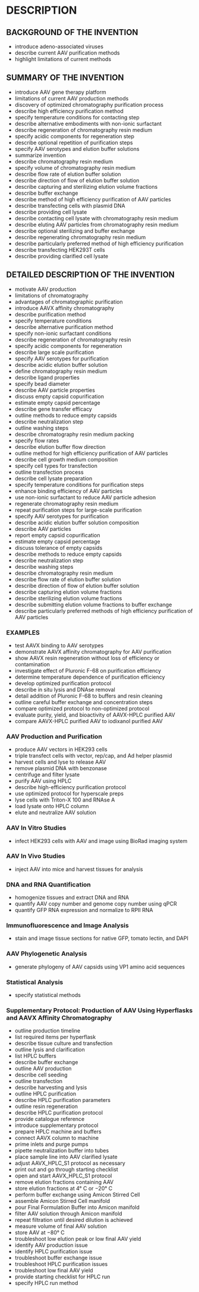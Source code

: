 # DESCRIPTION

## BACKGROUND OF THE INVENTION

- introduce adeno-associated viruses
- describe current AAV purification methods
- highlight limitations of current methods

## SUMMARY OF THE INVENTION

- introduce AAV gene therapy platform
- limitations of current AAV production methods
- discovery of optimized chromatography purification process
- describe high efficiency purification method
- specify temperature conditions for contacting step
- describe alternative embodiments with non-ionic surfactant
- describe regeneration of chromatography resin medium
- specify acidic components for regeneration step
- describe optional repetition of purification steps
- specify AAV serotypes and elution buffer solutions
- summarize invention
- describe chromatography resin medium
- specify volume of chromatography resin medium
- describe flow rate of elution buffer solution
- describe direction of flow of elution buffer solution
- describe capturing and sterilizing elution volume fractions
- describe buffer exchange
- describe method of high efficiency purification of AAV particles
- describe transfecting cells with plasmid DNA
- describe providing cell lysate
- describe contacting cell lysate with chromatography resin medium
- describe eluting AAV particles from chromatography resin medium
- describe optional sterilizing and buffer exchange
- describe regenerating chromatography resin medium
- describe particularly preferred method of high efficiency purification
- describe transfecting HEK293T cells
- describe providing clarified cell lysate

## DETAILED DESCRIPTION OF THE INVENTION

- motivate AAV production
- limitations of chromatography
- advantages of chromatographic purification
- introduce AAVX affinity chromatography
- describe purification method
- specify temperature conditions
- describe alternative purification method
- specify non-ionic surfactant conditions
- describe regeneration of chromatography resin
- specify acidic components for regeneration
- describe large scale purification
- specify AAV serotypes for purification
- describe acidic elution buffer solution
- define chromatography resin medium
- describe ligand properties
- specify bead diameter
- describe AAV particle properties
- discuss empty capsid copurification
- estimate empty capsid percentage
- describe gene transfer efficacy
- outline methods to reduce empty capsids
- describe neutralization step
- outline washing steps
- describe chromatography resin medium packing
- specify flow rates
- describe elution buffer flow direction
- outline method for high efficiency purification of AAV particles
- describe cell growth medium composition
- specify cell types for transfection
- outline transfection process
- describe cell lysate preparation
- specify temperature conditions for purification steps
- enhance binding efficiency of AAV particles
- use non-ionic surfactant to reduce AAV particle adhesion
- regenerate chromatography resin medium
- repeat purification steps for large-scale purification
- specify AAV serotypes for purification
- describe acidic elution buffer solution composition
- describe AAV particles
- report empty capsid copurification
- estimate empty capsid percentage
- discuss tolerance of empty capsids
- describe methods to reduce empty capsids
- describe neutralization step
- describe washing steps
- describe chromatography resin medium
- describe flow rate of elution buffer solution
- describe direction of flow of elution buffer solution
- describe capturing elution volume fractions
- describe sterilizing elution volume fractions
- describe submitting elution volume fractions to buffer exchange
- describe particularly preferred methods of high efficiency purification of AAV particles

### EXAMPLES

- test AAVX binding to AAV serotypes
- demonstrate AAVX affinity chromatography for AAV purification
- show AAVX resin regeneration without loss of efficiency or contamination
- investigate effect of Pluronic F-68 on purification efficiency
- determine temperature dependence of purification efficiency
- develop optimized purification protocol
- describe in situ lysis and DNAse removal
- detail addition of Pluronic F-68 to buffers and resin cleaning
- outline careful buffer exchange and concentration steps
- compare optimized protocol to non-optimized protocol
- evaluate purity, yield, and bioactivity of AAVX-HPLC purified AAV
- compare AAVX-HPLC purified AAV to iodixanol purified AAV

### AAV Production and Purification

- produce AAV vectors in HEK293 cells
- triple transfect cells with vector, rep/cap, and Ad helper plasmid
- harvest cells and lyse to release AAV
- remove plasmid DNA with benzonase
- centrifuge and filter lysate
- purify AAV using HPLC
- describe high-efficiency purification protocol
- use optimized protocol for hyperscale preps
- lyse cells with Triton-X 100 and RNAse A
- load lysate onto HPLC column
- elute and neutralize AAV solution

### AAV In Vitro Studies

- infect HEK293 cells with AAV and image using BioRad imaging system

### AAV In Vivo Studies

- inject AAV into mice and harvest tissues for analysis

### DNA and RNA Quantification

- homogenize tissues and extract DNA and RNA
- quantify AAV copy number and genome copy number using qPCR
- quantify GFP RNA expression and normalize to RPII RNA

### Immunofluorescence and Image Analysis

- stain and image tissue sections for native GFP, tomato lectin, and DAPI

### AAV Phylogenetic Analysis

- generate phylogeny of AAV capsids using VP1 amino acid sequences

### Statistical Analysis

- specify statistical methods

### Supplementary Protocol: Production of AAV Using Hyperflasks and AAVX Affinity Chromatography

- outline production timeline
- list required items per hyperflask
- describe tissue culture and transfection
- outline lysis and clarification
- list HPLC buffers
- describe buffer exchange
- outline AAV production
- describe cell seeding
- outline transfection
- describe harvesting and lysis
- outline HPLC purification
- describe HPLC purification parameters
- outline resin regeneration
- describe HPLC purification protocol
- provide catalogue reference
- introduce supplementary protocol
- prepare HPLC machine and buffers
- connect AAVX column to machine
- prime inlets and purge pumps
- pipette neutralization buffer into tubes
- place sample line into AAV clarified lysate
- adjust AAVX_HPLC_S1 protocol as necessary
- print out and go through starting checklist
- open and start AAVX_HPLC_S1 protocol
- remove elution fractions containing AAV
- store elution fractions at 4° C or −20° C
- perform buffer exchange using Amicon Stirred Cell
- assemble Amicon Stirred Cell manifold
- pour Final Formulation Buffer into Amicon manifold
- filter AAV solution through Amicon manifold
- repeat filtration until desired dilution is achieved
- measure volume of final AAV solution
- store AAV at −80° C
- troubleshoot low elution peak or low final AAV yield
- identify AAV production issue
- identify HPLC purification issue
- troubleshoot buffer exchange issue
- troubleshoot HPLC purification issues
- troubleshoot low final AAV yield
- provide starting checklist for HPLC run
- specify HPLC run method

